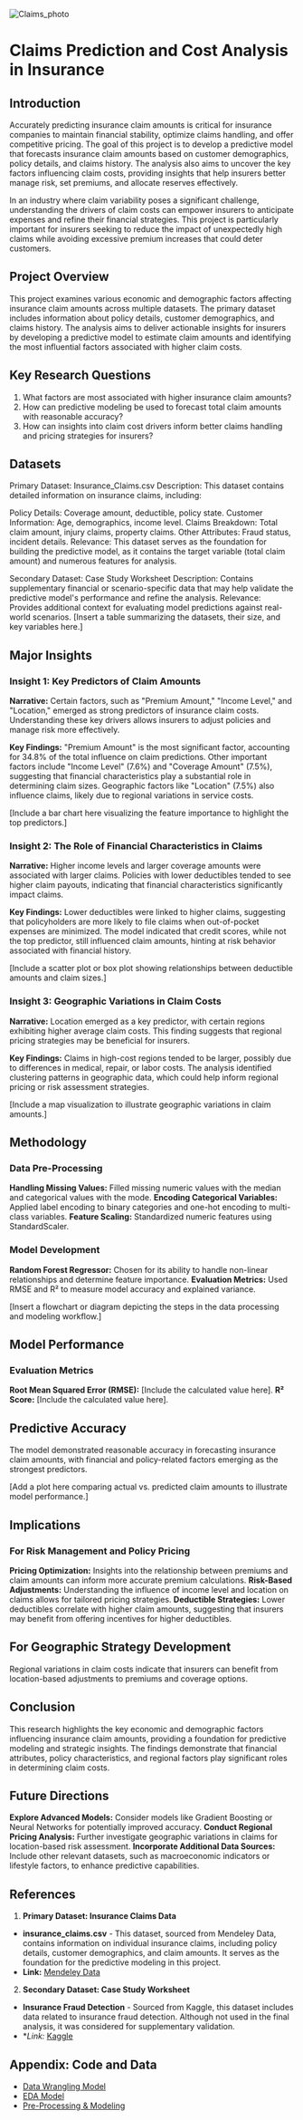 ![Claims_photo](https://github.com/user-attachments/assets/be70a1e2-d004-466d-9781-5a94008c8830)

# Claims Prediction and Cost Analysis in Insurance

## Introduction
Accurately predicting insurance claim amounts is critical for insurance companies to maintain financial stability, optimize claims handling, and offer competitive pricing. The goal of this project is to develop a predictive model that forecasts insurance claim amounts based on customer demographics, policy details, and claims history. The analysis also aims to uncover the key factors influencing claim costs, providing insights that help insurers better manage risk, set premiums, and allocate reserves effectively.

In an industry where claim variability poses a significant challenge, understanding the drivers of claim costs can empower insurers to anticipate expenses and refine their financial strategies. This project is particularly important for insurers seeking to reduce the impact of unexpectedly high claims while avoiding excessive premium increases that could deter customers.

## Project Overview
This project examines various economic and demographic factors affecting insurance claim amounts across multiple datasets. The primary dataset includes information about policy details, customer demographics, and claims history. The analysis aims to deliver actionable insights for insurers by developing a predictive model to estimate claim amounts and identifying the most influential factors associated with higher claim costs.

## Key Research Questions
1. What factors are most associated with higher insurance claim amounts?
2. How can predictive modeling be used to forecast total claim amounts with reasonable accuracy?
3. How can insights into claim cost drivers inform better claims handling and pricing strategies for insurers?

## Datasets
Primary Dataset: Insurance_Claims.csv
Description: This dataset contains detailed information on insurance claims, including:

Policy Details: Coverage amount, deductible, policy state.
Customer Information: Age, demographics, income level.
Claims Breakdown: Total claim amount, injury claims, property claims.
Other Attributes: Fraud status, incident details.
Relevance: This dataset serves as the foundation for building the predictive model, as it contains the target variable (total claim amount) and numerous features for analysis.

Secondary Dataset: Case Study Worksheet
Description: Contains supplementary financial or scenario-specific data that may help validate the predictive model's performance and refine the analysis.
Relevance: Provides additional context for evaluating model predictions against real-world scenarios.
[Insert a table summarizing the datasets, their size, and key variables here.]

## Major Insights
### Insight 1: Key Predictors of Claim Amounts
**Narrative:** Certain factors, such as "Premium Amount," "Income Level," and "Location," emerged as strong predictors of insurance claim costs. Understanding these key drivers allows insurers to adjust policies and manage risk more effectively.

**Key Findings:**
"Premium Amount" is the most significant factor, accounting for 34.8% of the total influence on claim predictions.
Other important factors include "Income Level" (7.6%) and "Coverage Amount" (7.5%), suggesting that financial characteristics play a substantial role in determining claim sizes.
Geographic factors like "Location" (7.5%) also influence claims, likely due to regional variations in service costs.

[Include a bar chart here visualizing the feature importance to highlight the top predictors.]

### Insight 2: The Role of Financial Characteristics in Claims
**Narrative:** Higher income levels and larger coverage amounts were associated with larger claims. Policies with lower deductibles tended to see higher claim payouts, indicating that financial characteristics significantly impact claims.

**Key Findings:**
Lower deductibles were linked to higher claims, suggesting that policyholders are more likely to file claims when out-of-pocket expenses are minimized.
The model indicated that credit scores, while not the top predictor, still influenced claim amounts, hinting at risk behavior associated with financial history.

[Include a scatter plot or box plot showing relationships between deductible amounts and claim sizes.]

### Insight 3: Geographic Variations in Claim Costs
**Narrative:** Location emerged as a key predictor, with certain regions exhibiting higher average claim costs. This finding suggests that regional pricing strategies may be beneficial for insurers.

**Key Findings:**
Claims in high-cost regions tended to be larger, possibly due to differences in medical, repair, or labor costs.
The analysis identified clustering patterns in geographic data, which could help inform regional pricing or risk assessment strategies.

[Include a map visualization to illustrate geographic variations in claim amounts.]

## Methodology
### Data Pre-Processing
**Handling Missing Values:** Filled missing numeric values with the median and categorical values with the mode.
**Encoding Categorical Variables:** Applied label encoding to binary categories and one-hot encoding to multi-class variables.
**Feature Scaling:** Standardized numeric features using StandardScaler.

### Model Development
**Random Forest Regressor:** Chosen for its ability to handle non-linear relationships and determine feature importance.
**Evaluation Metrics:** Used RMSE and R² to measure model accuracy and explained variance.

[Insert a flowchart or diagram depicting the steps in the data processing and modeling workflow.]

## Model Performance
### Evaluation Metrics
**Root Mean Squared Error (RMSE):** [Include the calculated value here].
**R² Score:** [Include the calculated value here].

## Predictive Accuracy
The model demonstrated reasonable accuracy in forecasting insurance claim amounts, with financial and policy-related factors emerging as the strongest predictors.

[Add a plot here comparing actual vs. predicted claim amounts to illustrate model performance.]

## Implications
### For Risk Management and Policy Pricing
**Pricing Optimization:** Insights into the relationship between premiums and claim amounts can inform more accurate premium calculations.
**Risk-Based Adjustments:** Understanding the influence of income level and location on claims allows for tailored pricing strategies.
**Deductible Strategies:** Lower deductibles correlate with higher claim amounts, suggesting that insurers may benefit from offering incentives for higher deductibles.

## For Geographic Strategy Development
Regional variations in claim costs indicate that insurers can benefit from location-based adjustments to premiums and coverage options.

## Conclusion
This research highlights the key economic and demographic factors influencing insurance claim amounts, providing a foundation for predictive modeling and strategic insights. The findings demonstrate that financial attributes, policy characteristics, and regional factors play significant roles in determining claim costs.

## Future Directions
**Explore Advanced Models:** Consider models like Gradient Boosting or Neural Networks for potentially improved accuracy.
**Conduct Regional Pricing Analysis:** Further investigate geographic variations in claims for location-based risk assessment.
**Incorporate Additional Data Sources:** Include other relevant datasets, such as macroeconomic indicators or lifestyle factors, to enhance predictive capabilities.

## References
1. **Primary Dataset: Insurance Claims Data**

* **insurance_claims.csv** - This dataset, sourced from Mendeley Data, contains information on individual insurance claims, including policy details, customer demographics, and claim amounts. It serves as the foundation for the predictive modeling in this project.
* **Link:** [Mendeley Data](https://data.mendeley.com/datasets/992mh7dk9y/2)

2. **Secondary Dataset: Case Study Worksheet**

* **Insurance Fraud Detection** - Sourced from Kaggle, this dataset includes data related to insurance fraud detection. Although not used in the final analysis, it was considered for supplementary validation.
* **Link:* [Kaggle](https://www.kaggle.com/datasets/arpan129/insurance-fraud-detection)


## Appendix: Code and Data

* [Data Wrangling Model](https://github.com/uvray46/Insurance-Claims-Prediction-Cost-Analysis/blob/main/Data%20Wrangling%20Model)
* [EDA Model](https://github.com/uvray46/Insurance-Claims-Prediction-Cost-Analysis/blob/main/EDA%20Model)
* [Pre-Processing & Modeling](https://github.com/uvray46/Insurance-Claims-Prediction-Cost-Analysis/blob/main/Pre-Processing%20%26%20Modeling)
